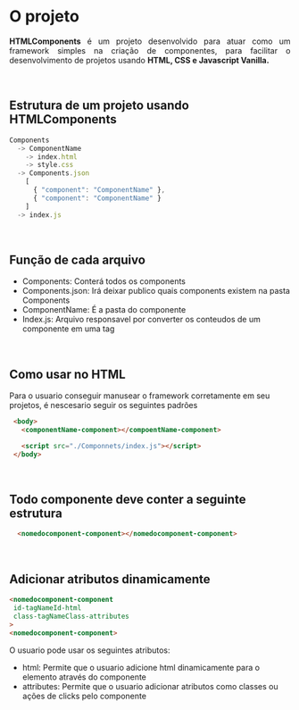 # O projeto
<p align="justify">
 <strong>HTMLComponents</strong> é um projeto desenvolvido para atuar como um  framework simples na criação de componentes, para facilitar o desenvolvimento de projetos usando <strong>HTML, CSS e Javascript Vanilla.</strong>
</p>

</br>

## Estrutura de um projeto usando HTMLComponents
```javascript
Components
  -> ComponentName
    -> index.html
    -> style.css
  -> Components.json
    [ 
      { "component": "ComponentName" }, 
      { "component": "ComponentName" }
    ]
  -> index.js
```

</br>

## Função de cada arquivo
* Components: Conterá todos os components
* Components.json: Irá deixar publico quais components existem na pasta Components
* ComponentName: É a pasta do componente
* Index.js: Arquivo responsavel por converter os conteudos de um componente em uma tag

</br>

## Como usar no HTML
<p>
 Para o usuario conseguir manusear o framework corretamente em seu projetos, é nescesario seguir os seguintes padrões

 ```html
  <body>
    <componentName-component></compoentName-component>

    <script src="./Componnets/index.js"></script>
  </body>
 ```
</p>

<br>

## Todo componente deve conter a seguinte estrutura
```html
  <nomedocomponent-component></nomedocomponent-component>
```

<br>

## Adicionar atributos dinamicamente
```html
<nomedocomponent-component
 id-tagNameId-html
 class-tagNameClass-attributes
>  
<nomedocomponent-component>
```

<p>O usuario pode usar os seguintes atributos:</p>
<ul>
  <li> html: Permite que o usuario adicione html dinamicamente para o elemento através do componente
  </li>
  <li> attributes: Permite que o usuario adicionar atributos como classes ou ações de clicks pelo componente
  </li>
</ul>
  



